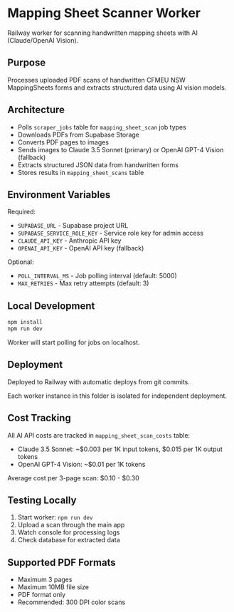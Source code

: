 # Mapping Sheet Scanner Worker

Railway worker for scanning handwritten mapping sheets with AI (Claude/OpenAI Vision).

## Purpose

Processes uploaded PDF scans of handwritten CFMEU NSW MappingSheets forms and extracts structured data using AI vision models.

## Architecture

- Polls `scraper_jobs` table for `mapping_sheet_scan` job types
- Downloads PDFs from Supabase Storage
- Converts PDF pages to images
- Sends images to Claude 3.5 Sonnet (primary) or OpenAI GPT-4 Vision (fallback)
- Extracts structured JSON data from handwritten forms
- Stores results in `mapping_sheet_scans` table

## Environment Variables

Required:
- `SUPABASE_URL` - Supabase project URL
- `SUPABASE_SERVICE_ROLE_KEY` - Service role key for admin access
- `CLAUDE_API_KEY` - Anthropic API key
- `OPENAI_API_KEY` - OpenAI API key (fallback)

Optional:
- `POLL_INTERVAL_MS` - Job polling interval (default: 5000)
- `MAX_RETRIES` - Max retry attempts (default: 3)

## Local Development

```bash
npm install
npm run dev
```

Worker will start polling for jobs on localhost.

## Deployment

Deployed to Railway with automatic deploys from git commits.

Each worker instance in this folder is isolated for independent deployment.

## Cost Tracking

All AI API costs are tracked in `mapping_sheet_scan_costs` table:
- Claude 3.5 Sonnet: ~$0.003 per 1K input tokens, $0.015 per 1K output tokens
- OpenAI GPT-4 Vision: ~$0.01 per 1K tokens

Average cost per 3-page scan: $0.10 - $0.30

## Testing Locally

1. Start worker: `npm run dev`
2. Upload a scan through the main app
3. Watch console for processing logs
4. Check database for extracted data

## Supported PDF Formats

- Maximum 3 pages
- Maximum 10MB file size
- PDF format only
- Recommended: 300 DPI color scans
